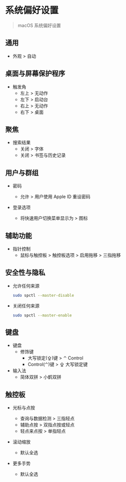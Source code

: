# 系统偏好设置
> macOS 系统偏好设置

## 通用

* 外观 > 自动

## 桌面与屏幕保护程序

* 触发角
    * 左上 > 无动作
    * 左下 > 启动台
    * 右上 > 无动作
    * 右下 > 桌面


## 聚焦

* 搜索结果
    * 关闭 > 字体
    * 关闭 > 书签与历史记录


## 用户与群组

* 密码
    * 允许 > 用户使用 Apple ID 重设密码

* 登录选项
    * 将快速用户切换菜单显示为 > 图标

## 辅助功能

* 指针控制
    * 鼠标与触控板 > 触控板选项 > 启用拖移 > 三指拖移


## 安全性与隐私

* 允许任何来源
    ```bash
    sudo spctl --master-disable
    ```

* 关闭任何来源
    ```bash
    sudo spctl --master-enable
    ```

## 键盘
* 键盘
    * 修饰键
        * 大写锁定(⇪)键 > ⌃ Control
        * Control(⌃)键 > ⇪ 大写锁定键
* 输入法
    * 简体双拼 > 小鹤双拼


## 触控板

* 光标与点按
    * 查询与数据检测 > 三指轻点
    * 辅助点按 > 双指点按或轻点
    * 轻点来点按 > 单指轻点   

* 滚动缩放
    * 默认全选

* 更多手势
    * 默认全选
